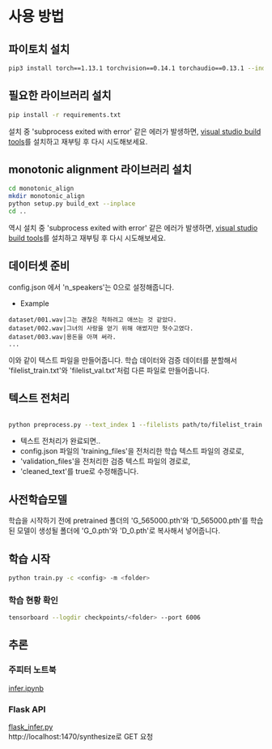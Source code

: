 # 사용 방법

## 파이토치 설치
```sh
pip3 install torch==1.13.1 torchvision==0.14.1 torchaudio==0.13.1 --index-url https://download.pytorch.org/whl/cu117
```

## 필요한 라이브러리 설치
```sh
pip install -r requirements.txt
```
설치 중 'subprocess exited with error' 같은 에러가 발생하면, [visual studio build tools](https://visualstudio.microsoft.com/downloads/?q=build+tools)를 설치하고 재부팅 후 다시 시도해보세요.

## monotonic alignment 라이브러리 설치
```sh
cd monotonic_align
mkdir monotonic_align
python setup.py build_ext --inplace
cd ..
```
역시 설치 중 'subprocess exited with error' 같은 에러가 발생하면, [visual studio build tools](https://visualstudio.microsoft.com/downloads/?q=build+tools)를 설치하고 재부팅 후 다시 시도해보세요.

## 데이터셋 준비

config.json 에서 'n_speakers'는 0으로 설정해줍니다.
- Example
```
dataset/001.wav|그는 괜찮은 척하려고 애쓰는 것 같았다.
dataset/002.wav|그녀의 사랑을 얻기 위해 애썼지만 헛수고였다.
dataset/003.wav|용돈을 아껴 써라.
...
```
이와 같이 텍스트 파일을 만들어줍니다. 학습 데이터와 검증 데이터를 분할해서 'filelist_train.txt'와 'filelist_val.txt'처럼 다른 파일로 만들어줍니다.

## 텍스트 전처리
```sh

python preprocess.py --text_index 1 --filelists path/to/filelist_train.txt path/to/filelist_val.txt --text_cleaners 'korean_cleaners'

```
- 텍스트 전처리가 완료되면.. 
- config.json 파일의 'training_files'을 전처리한 학습 텍스트 파일의 경로로, 
- 'validation_files'을 전처리한 검증 텍스트 파일의 경로로, 
- 'cleaned_text'를 true로 수정해줍니다.

## 사전학습모델
학습을 시작하기 전에 pretrained 폴더의 'G_565000.pth'와 'D_565000.pth'를 학습된 모델이 생성될 폴더에 'G_0.pth'와 'D_0.pth'로 복사해서 넣어줍니다.

## 학습 시작
```sh
python train.py -c <config> -m <folder>

```


### 학습 현황 확인
```sh
tensorboard --logdir checkpoints/<folder> --port 6006
```
## 추론
### 주피터 노트북
[infer.ipynb](infer.ipynb)
### Flask API
[flask_infer.py](flask_infer.py)  
http://localhost:1470/synthesize로 GET 요청
